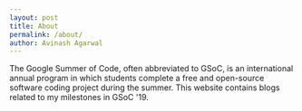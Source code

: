 ```yaml
---
layout: post
title: About
permalink: /about/
author: Avinash Agarwal
---
```


The Google Summer of Code, often abbreviated to GSoC, is an international annual program in which students complete a free and open-source software coding project during the summer. This website contains blogs related to my milestones in GSoC '19.
